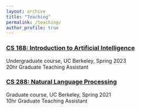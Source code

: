 ```yaml
---
layout: archive
title: "Teaching"
permalink: /teaching/
author_profile: true
---
```


### [CS 188: Introduction to Artificial Intelligence](https://inst.eecs.berkeley.edu/~cs188/sp23/)
Undergraduate course, UC Berkeley, Spring 2023<br />
20hr Graduate Teaching Assistant

### [CS 288: Natural Language Processing](https://cal-cs288.github.io/sp21/)
Graduate course, UC Berkeley, Spring 2021<br />
10hr Graduate Teaching Assistant
